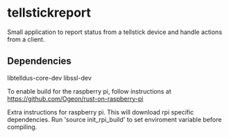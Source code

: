 # tellstickreport
Small application to report status from a tellstick device and handle actions from a client.

## Dependencies
libtelldus-core-dev
libssl-dev

To enable build for the raspberry pi, follow instructions at https://github.com/Ogeon/rust-on-raspberry-pi

Extra instructions for raspberry pi. This will download rpi specific dependencies.
Run 'source init_rpi_build' to set enviroment variable before compiling.
